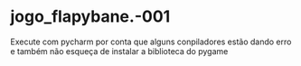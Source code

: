 # jogo_flapybane.-001
 Execute com pycharm por conta que alguns conpiladores estão dando erro e também não esqueça de instalar a biblioteca do pygame
